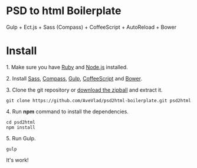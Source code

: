 PSD to html Boilerplate
==

Gulp + Ect.js + Sass (Compass) + CoffeeScript + AutoReload + Bower

# Install
1\. Make sure you have [Ruby](http://www.ruby-lang.org/en/downloads/) and [Node.js](http://nodejs.org/) installed.

2\. Install [Sass](http://sass-lang.com/install), [Compass](http://compass-style.org/install/), [Gulp](https://github.com/gulpjs/gulp/blob/master/docs/getting-started.md), [CoffeeScript](http://coffeescript.org/#installation) and  [Bower](http://bower.io/).

3\. Clone the git repository or [download the zipball](https://github.com/AveVlad/psd2html-boilerplate/archive/master.zip) and extract it.

    git clone https://github.com/AveVlad/psd2html-boilerplate.git psd2html
    
4\. Run **npm** command to install the dependencies.

    cd psd2html
    npm install
    
5\. Run Gulp.

    gulp
    
It's work!
